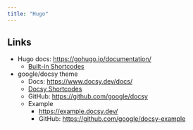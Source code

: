 ```yaml
---
title: "Hugo"
---
```


## Links
- Hugo docs: <https://gohugo.io/documentation/>
  - [Built-in Shortcodes](https://gohugo.io/content-management/shortcodes/#use-hugos-built-in-shortcodes)
- google/docsy theme
  - Docs: <https://www.docsy.dev/docs/>
  - [Docsy Shortcodes](https://www.docsy.dev/docs/adding-content/shortcodes/)
  - GitHub: <https://github.com/google/docsy>
  - Example
    - <https://example.docsy.dev/>
    - GitHub: <https://github.com/google/docsy-example>
